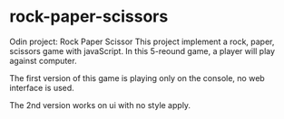 # rock-paper-scissors
Odin project: Rock Paper Scissor
This project implement a rock, paper, scissors game with javaScript.
In this 5-reound game, a player will play against computer. 

The first version of this game is playing only on the console, no web interface 
is used.

The 2nd version works on ui with no style apply.